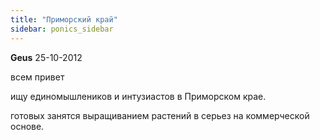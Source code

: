 ```yaml
---
title: "Приморский край"
sidebar: ponics_sidebar
---
```


**Geus** 25-10-2012

всем привет 

ищу единомышлеников и интузиастов в Приморском крае. 

готовых занятся выращиванием растений в серьез на коммерческой основе.


